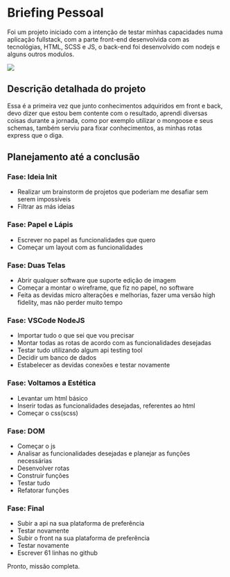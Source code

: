 # Briefing Pessoal

Foi um projeto iniciado com a intenção de testar minhas capacidades numa aplicação fullstack, com a parte front-end desenvolvida com as tecnológias, HTML, SCSS e JS, o back-end foi desenvolvido com nodejs e alguns outros modulos.

![](header.png)


## Descrição detalhada do projeto

Essa é a primeira vez que junto conhecimentos adquiridos em front e back, devo dizer que estou bem contente com o resultado, aprendi diversas coisas durante a jornada, como por exemplo utilizar o mongoose e seus schemas, também serviu para fixar conhecimentos, as minhas rotas express que o diga.

## Planejamento até a conclusão

### Fase: Ideia Init

* Realizar um brainstorm de projetos que poderiam me desafiar sem serem impossíveis
* Filtrar as más ideias

### Fase: Papel e Lápis

* Escrever no papel as funcionalidades que quero
* Começar um layout com as funcionalidades

### Fase: Duas Telas

* Abrir qualquer software que suporte edição de imagem
* Começar a montar o wireframe, que fiz no papel, no software
* Feita as devidas micro alterações e melhorias, fazer uma versão high fidelity, mas não perder muito tempo

### Fase: VSCode NodeJS

* Importar tudo o que sei que vou precisar
* Montar todas as rotas de acordo com as funcionalidades desejadas
* Testar tudo utilizando algum api testing tool
* Decidir um banco de dados
* Estabelecer as devidas conexões e testar novamente

### Fase: Voltamos a Estética

* Levantar um html básico
* Inserir todas as funcionalidades desejadas, referentes ao html
* Começar o css(scss)

### Fase: DOM

* Começar o js
* Analisar as funcionalidades desejadas e planejar as funções necessárias
* Desenvolver rotas
* Construir funções
* Testar tudo
* Refatorar funções

### Fase: Final

* Subir a api na sua plataforma de preferência
* Testar novamente
* Subir o front na sua plataforma de preferência
* Testar novamente
* Escrever 61 linhas no github

Pronto, missão completa.
